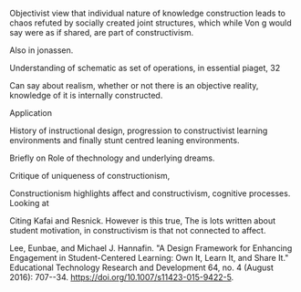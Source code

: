 Objectivist view that individual nature of knowledge construction leads to chaos refuted by socially created joint structures, which while Von g would say were as if shared, are part of constructivism.

Also in jonassen.

Understanding of schematic as set of operations, in essential piaget, 32

Can say about realism, whether or not there is an objective reality, knowledge of it is internally constructed.

Application

History of instructional design, progression to constructivist learning environments and finally stunt centred leaning environments.

Briefly on Role of thechnology and underlying dreams.

Critique of uniqueness of constructionism,

Constructionism highlights affect and constructivism, cognitive processes. Looking at

Citing Kafai and Resnick. However is this true, The is lots written about student motivation, in constructivism is that not connected to affect.

Lee, Eunbae, and Michael J. Hannafin. "A Design Framework for Enhancing Engagement in Student-Centered Learning: Own It, Learn It, and Share It." Educational Technology Research and Development 64, no. 4 (August 2016): 707--34. https://doi.org/10.1007/s11423-015-9422-5. 